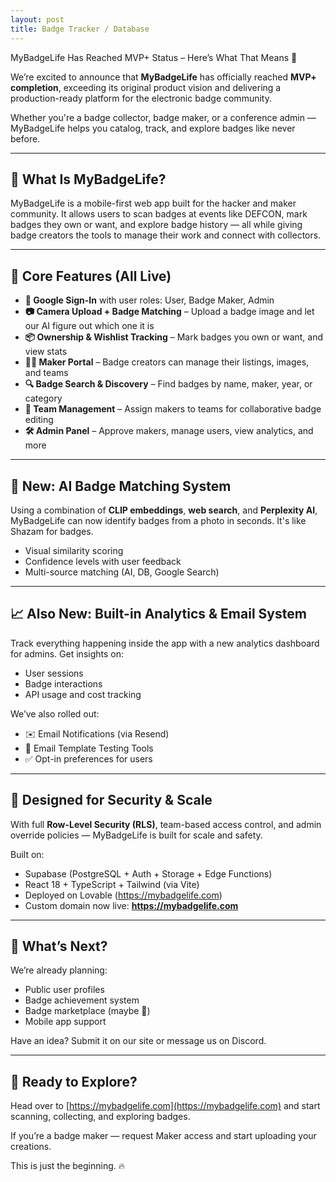 ```yaml
---
layout: post
title: Badge Tracker / Database
---
```

MyBadgeLife Has Reached MVP+ Status – Here’s What That Means 🎉

We’re excited to announce that **MyBadgeLife** has officially reached **MVP+ completion**, exceeding its original product vision and delivering a production-ready platform for the electronic badge community.

Whether you're a badge collector, badge maker, or a conference admin — MyBadgeLife helps you catalog, track, and explore badges like never before.

---

## 🔧 What Is MyBadgeLife?
MyBadgeLife is a mobile-first web app built for the hacker and maker community. It allows users to scan badges at events like DEFCON, mark badges they own or want, and explore badge history — all while giving badge creators the tools to manage their work and connect with collectors.

---

## 🧱 Core Features (All Live)
- **🔐 Google Sign-In** with user roles: User, Badge Maker, Admin
- **📷 Camera Upload + Badge Matching** – Upload a badge image and let our AI figure out which one it is
- **📦 Ownership & Wishlist Tracking** – Mark badges you own or want, and view stats
- **🧑‍🎨 Maker Portal** – Badge creators can manage their listings, images, and teams
- **🔍 Badge Search & Discovery** – Find badges by name, maker, year, or category
- **👥 Team Management** – Assign makers to teams for collaborative badge editing
- **🛠️ Admin Panel** – Approve makers, manage users, view analytics, and more

---

## 🤖 New: AI Badge Matching System
Using a combination of **CLIP embeddings**, **web search**, and **Perplexity AI**, MyBadgeLife can now identify badges from a photo in seconds. It's like Shazam for badges.

- Visual similarity scoring
- Confidence levels with user feedback
- Multi-source matching (AI, DB, Google Search)

---

## 📈 Also New: Built-in Analytics & Email System
Track everything happening inside the app with a new analytics dashboard for admins. Get insights on:
- User sessions
- Badge interactions
- API usage and cost tracking

We’ve also rolled out:
- ✉️ Email Notifications (via Resend)
- 🧪 Email Template Testing Tools
- ✅ Opt-in preferences for users

---

## 🔐 Designed for Security & Scale
With full **Row-Level Security (RLS)**, team-based access control, and admin override policies — MyBadgeLife is built for scale and safety.

Built on:
- Supabase (PostgreSQL + Auth + Storage + Edge Functions)
- React 18 + TypeScript + Tailwind (via Vite)
- Deployed on Lovable (https://mybadgelife.com)
- Custom domain now live: **https://mybadgelife.com**

---

## 🎯 What’s Next?
We’re already planning:
- Public user profiles
- Badge achievement system
- Badge marketplace (maybe 👀)
- Mobile app support

Have an idea? Submit it on our site or message us on Discord.

---

## 🚀 Ready to Explore?
Head over to [https://mybadgelife.com](https://mybadgelife.com) and start scanning, collecting, and exploring badges.

If you’re a badge maker — request Maker access and start uploading your creations.

This is just the beginning. 🔥